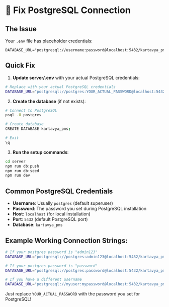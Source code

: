 # 🔧 Fix PostgreSQL Connection

## The Issue
Your `.env` file has placeholder credentials:
```
DATABASE_URL="postgresql://username:password@localhost:5432/kartavya_pms"
```

## Quick Fix

1. **Update server/.env** with your actual PostgreSQL credentials:

```bash
# Replace with your actual PostgreSQL credentials
DATABASE_URL="postgresql://postgres:YOUR_ACTUAL_PASSWORD@localhost:5432/kartavya_pms"
```

2. **Create the database** (if not exists):
```bash
# Connect to PostgreSQL
psql -U postgres

# Create database
CREATE DATABASE kartavya_pms;

# Exit
\q
```

3. **Run the setup commands**:
```bash
cd server
npm run db:push
npm run db:seed
npm run dev
```

## Common PostgreSQL Credentials

- **Username**: Usually `postgres` (default superuser)
- **Password**: The password you set during PostgreSQL installation
- **Host**: `localhost` (for local installation)
- **Port**: `5432` (default PostgreSQL port)
- **Database**: `kartavya_pms`

## Example Working Connection Strings:

```bash
# If your postgres password is "admin123"
DATABASE_URL="postgresql://postgres:admin123@localhost:5432/kartavya_pms"

# If your postgres password is "password"
DATABASE_URL="postgresql://postgres:password@localhost:5432/kartavya_pms"

# If you have a different username
DATABASE_URL="postgresql://myuser:mypassword@localhost:5432/kartavya_pms"
```

Just replace `YOUR_ACTUAL_PASSWORD` with the password you set for PostgreSQL!